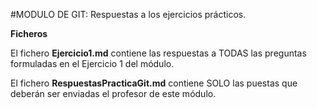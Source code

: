 #MODULO DE GIT: Respuestas a los ejercicios prácticos.

**Ficheros**

El fichero **Ejercicio1.md** contiene las respuestas a TODAS las preguntas formuladas en el Ejercicio 1 del módulo.

El fichero **RespuestasPracticaGit.md** contiene SOLO las puestas que deberán ser enviadas el profesor de este módulo.
